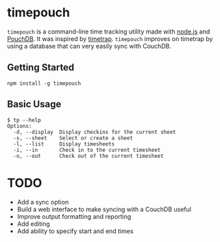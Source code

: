 # timepouch

`timepouch` is a command-line time tracking utility made with [node.js](http://nodejs.org) and [PouchDB](http://pouchdb.com). It was inspired by [timetrap](https://github.com/samg/timetrap). `timepouch` improves on timetrap by using a database that can very easily sync with CouchDB.

## Getting Started

    npm install -g timepouch

## Basic Usage

    $ tp --help
    Options:
      -d, --display  Display checkins for the current sheet
      -s, --sheet    Select or create a sheet              
      -l, --list     Display timesheets                    
      -i, --in       Check in to the current timesheet
      -o, --out      Check out of the current timesheet

# TODO

- Add a sync option
- Build a web interface to make syncing with a CouchDB useful
- Improve output formatting and reporting
- Add editing
- Add ability to specify start and end times

